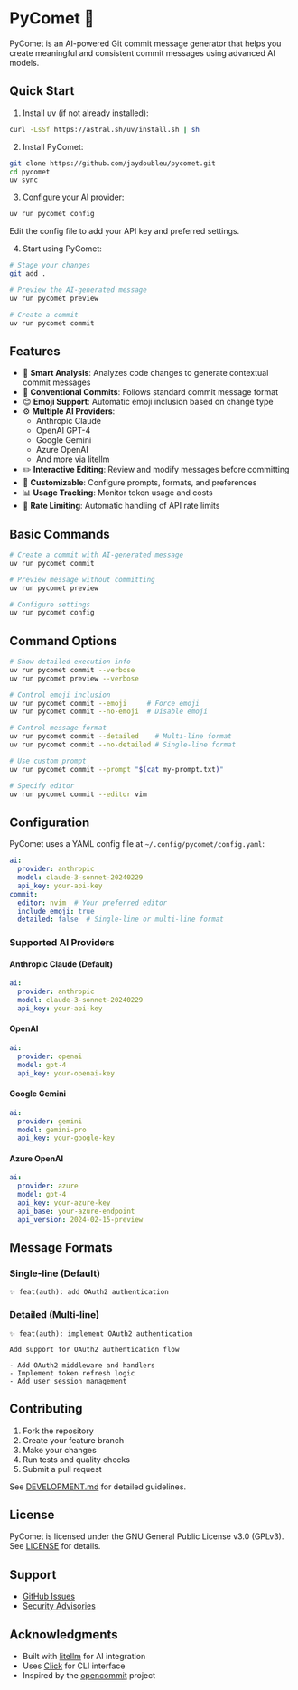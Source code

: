 # PyComet 🚀

PyComet is an AI-powered Git commit message generator that helps you create meaningful and consistent commit messages using advanced AI models.

## Quick Start

1. Install uv (if not already installed):
```bash
curl -LsSf https://astral.sh/uv/install.sh | sh
```

2. Install PyComet:
```bash
git clone https://github.com/jaydoubleu/pycomet.git
cd pycomet
uv sync
```

3. Configure your AI provider:
```bash
uv run pycomet config
```
Edit the config file to add your API key and preferred settings.

4. Start using PyComet:
```bash
# Stage your changes
git add .

# Preview the AI-generated message
uv run pycomet preview

# Create a commit
uv run pycomet commit
```

## Features

- 🤖 **Smart Analysis**: Analyzes code changes to generate contextual commit messages
- 📝 **Conventional Commits**: Follows standard commit message format
- 😊 **Emoji Support**: Automatic emoji inclusion based on change type
- ⚙️ **Multiple AI Providers**: 
  - Anthropic Claude
  - OpenAI GPT-4
  - Google Gemini
  - Azure OpenAI
  - And more via litellm
- ✏️ **Interactive Editing**: Review and modify messages before committing
- 🔧 **Customizable**: Configure prompts, formats, and preferences
- 📊 **Usage Tracking**: Monitor token usage and costs
- 🚀 **Rate Limiting**: Automatic handling of API rate limits

## Basic Commands

```bash
# Create a commit with AI-generated message
uv run pycomet commit

# Preview message without committing
uv run pycomet preview

# Configure settings
uv run pycomet config
```

## Command Options

```bash
# Show detailed execution info
uv run pycomet commit --verbose
uv run pycomet preview --verbose

# Control emoji inclusion
uv run pycomet commit --emoji     # Force emoji
uv run pycomet commit --no-emoji  # Disable emoji

# Control message format
uv run pycomet commit --detailed    # Multi-line format
uv run pycomet commit --no-detailed # Single-line format

# Use custom prompt
uv run pycomet commit --prompt "$(cat my-prompt.txt)"

# Specify editor
uv run pycomet commit --editor vim
```

## Configuration

PyComet uses a YAML config file at `~/.config/pycomet/config.yaml`:

```yaml
ai:
  provider: anthropic
  model: claude-3-sonnet-20240229
  api_key: your-api-key
commit:
  editor: nvim  # Your preferred editor
  include_emoji: true
  detailed: false  # Single-line or multi-line format
```

### Supported AI Providers

#### Anthropic Claude (Default)
```yaml
ai:
  provider: anthropic
  model: claude-3-sonnet-20240229
  api_key: your-api-key
```

#### OpenAI
```yaml
ai:
  provider: openai
  model: gpt-4
  api_key: your-openai-key
```

#### Google Gemini
```yaml
ai:
  provider: gemini
  model: gemini-pro
  api_key: your-google-key
```

#### Azure OpenAI
```yaml
ai:
  provider: azure
  model: gpt-4
  api_key: your-azure-key
  api_base: your-azure-endpoint
  api_version: 2024-02-15-preview
```

## Message Formats

### Single-line (Default)
```
✨ feat(auth): add OAuth2 authentication
```

### Detailed (Multi-line)
```
✨ feat(auth): implement OAuth2 authentication

Add support for OAuth2 authentication flow

- Add OAuth2 middleware and handlers
- Implement token refresh logic
- Add user session management
```

## Contributing

1. Fork the repository
2. Create your feature branch
3. Make your changes
4. Run tests and quality checks
5. Submit a pull request

See [DEVELOPMENT.md](DEVELOPMENT.md) for detailed guidelines.

## License

PyComet is licensed under the GNU General Public License v3.0 (GPLv3). See [LICENSE](LICENSE) for details.

## Support

- [GitHub Issues](https://github.com/jaydoubleu/pycomet/issues)
- [Security Advisories](https://github.com/jaydoubleu/pycomet/security/advisories/new)

## Acknowledgments

- Built with [litellm](https://github.com/BerriAI/litellm) for AI integration
- Uses [Click](https://click.palletsprojects.com/) for CLI interface
- Inspired by the [opencommit](https://github.com/di-sukharev/opencommit) project 
